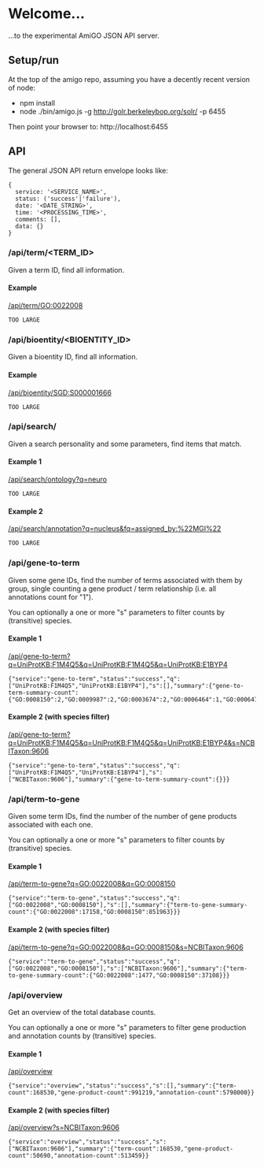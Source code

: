 # Welcome...

...to the experimental AmiGO JSON API server.

## Setup/run

At the top of the amigo repo, assuming you have a decently recent
version of node:

- npm install
- node ./bin/amigo.js -g http://golr.berkeleybop.org/solr/ -p 6455

Then point your browser to: http://localhost:6455

## API

The general JSON API return envelope looks like:

```
{
  service: '<SERVICE_NAME>',
  status: ('success'|'failure'),
  date: '<DATE_STRING>',
  time: '<PROCESSING_TIME>',
  comments: [],
  data: {}
}
```

### /api/term/<TERM_ID>

Given a term ID, find all information.

#### Example

[/api/term/GO:0022008](/api/term/GO:0022008)

```
TOO LARGE
```

### /api/bioentity/<BIOENTITY_ID>

Given a bioentity ID, find all information.

#### Example

[/api/bioentity/SGD:S000001666](/api/bioentity/SGD:S000001666)

```
TOO LARGE
```

### /api/search/<PERSONALITY>

Given a search personality and some parameters, find items that match.

#### Example 1

[/api/search/ontology?q=neuro](/api/search/ontology?q=neuro)

```
TOO LARGE
```

#### Example 2

[/api/search/annotation?q=nucleus&fq=assigned\_by:%22MGI%22](/api/search/annotation?q=nucleus&fq=assigned\_by:%22MGI%22)

```
TOO LARGE
```

### /api/gene-to-term

Given some gene IDs, find the number of terms associated with them by group, single counting a gene product / term relationship (i.e. all annotations count for "1").

You can optionally a one or more "s" parameters to filter counts by
(transitive) species.

#### Example 1

[/api/gene-to-term?q=UniProtKB:F1M4Q5&q=UniProtKB:F1M4Q5&q=UniProtKB:E1BYP4](/api/gene-to-term?q=UniProtKB:F1M4Q5&q=UniProtKB:F1M4Q5&q=UniProtKB:E1BYP4)

```
{"service":"gene-to-term","status":"success","q":["UniProtKB:F1M4Q5","UniProtKB:E1BYP4"],"s":[],"summary":{"gene-to-term-summary-count":{"GO:0008150":2,"GO:0009987":2,"GO:0003674":2,"GO:0006464":1,"GO:0006470":1,"GO:0006793":1,"GO:0006796":1,"GO:0008152":2,"GO:0016311":1,"GO:0019538":1,"GO:0036211":1,"GO:0043170":1,"GO:0043412":1,"GO:0044237":2,"GO:0044238":2,"GO:0044260":1,"GO:0044267":1,"GO:0071704":2,"GO:0016043":2,"GO:0044699":2,"GO:0044763":2,"GO:0050789":1,"GO:0050794":1,"GO:0051128":1,"GO:0065007":1,"GO:0071840":2,"GO:0003824":1,"GO:0004721":1,"GO:0005488":2,"GO:0016787":1,"GO:0016788":1,"GO:0016791":1,"GO:0030030":1,"GO:0031344":1,"GO:0035335":1,"GO:0042578":1,"GO:0000902":1,"GO:0000904":1,"GO:0003676":1,"GO:0003677":1,"GO:0003779":1,"GO:0004725":1,"GO:0005515":2,"GO:0005575":2,"GO:0005622":2,"GO:0005623":2,"GO:0005737":2,"GO:0006996":2,"GO:0007010":1,"GO:0007015":1,"GO:0007275":2,"GO:0007399":2,"GO:0008064":1,"GO:0008092":1,"GO:0008138":1,"GO:0008154":1,"GO:0009653":2,"GO:0010591":1,"GO:0010769":1,"GO:0010975":1,"GO:0022008":2,"GO:0022603":1,"GO:0022604":1,"GO:0022607":1,"GO:0030029":1,"GO:0030031":1,"GO:0030032":1,"GO:0030036":1,"GO:0030154":2,"GO:0030182":1,"GO:0030832":1,"GO:0031175":1,"GO:0032501":2,"GO:0032502":2,"GO:0032535":1,"GO:0032956":1,"GO:0032970":1,"GO:0032989":1,"GO:0032990":1,"GO:0033043":1,"GO:0043933":1,"GO:0044085":1,"GO:0044087":1,"GO:0044424":2,"GO:0044464":2,"GO:0044707":2,"GO:0044767":2,"GO:0045595":1,"GO:0045664":1,"GO:0048468":1,"GO:0048666":1,"GO:0048667":1,"GO:0048699":2,"GO:0048731":2,"GO:0048812":1,"GO:0048856":2,"GO:0048858":1,"GO:0048869":2,"GO:0050767":1,"GO:0050770":1,"GO:0050793":1,"GO:0051239":1,"GO:0051493":1,"GO:0051960":1,"GO:0060284":1,"GO:0060491":1,"GO:0061564":1,"GO:0065008":1,"GO:0071822":1,"GO:0090066":1,"GO:0097159":1,"GO:0097581":1,"GO:1901363":1,"GO:1902589":2,"GO:1902743":1,"GO:2000026":1,"OBA:0000001":1,"OBA:0000011":1,"OBA:0000015":1,"OBA:0000057":1,"GO:0006629":1,"GO:0044255":1,"GO:0044281":1,"GO:0044444":1,"GO:0044710":1,"GO:0051179":1,"GO:0000268":1,"GO:0001501":1,"GO:0001503":1,"GO:0001764":1,"GO:0001958":1,"GO:0005048":1,"GO:0005053":1,"GO:0005777":1,"GO:0005782":1,"GO:0005829":1,"GO:0006082":1,"GO:0006605":1,"GO:0006625":1,"GO:0006631":1,"GO:0006635":1,"GO:0006662":1,"GO:0006810":1,"GO:0006886":1,"GO:0006928":1,"GO:0007031":1,"GO:0008104":1,"GO:0008610":1,"GO:0008611":1,"GO:0009056":1,"GO:0009058":1,"GO:0009062":1,"GO:0009887":1,"GO:0015031":1,"GO:0016042":1,"GO:0016054":1,"GO:0016477":1,"GO:0016482":1,"GO:0016558":1,"GO:0017038":1,"GO:0018904":1,"GO:0019395":1,"GO:0019752":1,"GO:0019899":1,"GO:0030258":1,"GO:0031907":1,"GO:0031974":1,"GO:0032787":1,"GO:0033036":1,"GO:0033218":1,"GO:0033365":1,"GO:0034440":1,"GO:0034613":1,"GO:0036075":1,"GO:0040011":1,"GO:0042277":1,"GO:0042579":1,"GO:0042802":1,"GO:0042803":1,"GO:0043226":1,"GO:0043227":1,"GO:0043229":1,"GO:0043231":1,"GO:0043233":1,"GO:0043436":1,"GO:0043574":1,"GO:0044242":1,"GO:0044248":1,"GO:0044249":1,"GO:0044282":1,"GO:0044422":1,"GO:0044438":1,"GO:0044439":1,"GO:0044446":1,"GO:0044711":1,"GO:0044712":1,"GO:0044743":1,"GO:0044765":1,"GO:0045184":1,"GO:0046395":1,"GO:0046485":1,"GO:0046504":1,"GO:0046907":1,"GO:0046983":1,"GO:0048513":1,"GO:0048705":1,"GO:0048870":1,"GO:0051234":1,"GO:0051641":1,"GO:0051649":1,"GO:0051674":1,"GO:0055085":1,"GO:0055114":1,"GO:0060348":1,"GO:0060349":1,"GO:0060350":1,"GO:0065002":1,"GO:0070013":1,"GO:0070727":1,"GO:0071702":1,"GO:0071806":1,"GO:0072329":1,"GO:0072594":1,"GO:0072662":1,"GO:0072663":1,"GO:0097384":1,"GO:1901503":1,"GO:1901575":1,"GO:1901576":1,"GO:1902578":1,"GO:1902580":1,"GO:1902582":1}}}
```

#### Example 2 (with species filter)

[/api/gene-to-term?q=UniProtKB:F1M4Q5&q=UniProtKB:F1M4Q5&q=UniProtKB:E1BYP4&s=NCBITaxon:9606](/api/gene-to-term?q=UniProtKB:F1M4Q5&q=UniProtKB:F1M4Q5&q=UniProtKB:E1BYP4&s=NCBITaxon:9606)

```
{"service":"gene-to-term","status":"success","q":["UniProtKB:F1M4Q5","UniProtKB:E1BYP4"],"s":["NCBITaxon:9606"],"summary":{"gene-to-term-summary-count":{}}}
```

### /api/term-to-gene

Given some term IDs, find the number of the number of gene products
associated with each one.

You can optionally a one or more "s" parameters to filter counts by
(transitive) species.

#### Example 1

[/api/term-to-gene?q=GO:0022008&q=GO:0008150](/api/term-to-gene?q=GO:0022008&q=GO:0008150)

```
{"service":"term-to-gene","status":"success","q":["GO:0022008","GO:0008150"],"s":[],"summary":{"term-to-gene-summary-count":{"GO:0022008":17158,"GO:0008150":851963}}}
```

#### Example 2 (with species filter)

[/api/term-to-gene?q=GO:0022008&q=GO:0008150&s=NCBITaxon:9606](/api/term-to-gene?q=GO:0022008&q=GO:0008150&s=NCBITaxon:9606)

```
{"service":"term-to-gene","status":"success","q":["GO:0022008","GO:0008150"],"s":["NCBITaxon:9606"],"summary":{"term-to-gene-summary-count":{"GO:0022008":1477,"GO:0008150":37108}}}
```

### /api/overview

Get an overview of the total database counts.

You can optionally a one or more "s" parameters to filter gene
production and annotation counts by (transitive) species.

#### Example 1

[/api/overview](/api/overview)

```
{"service":"overview","status":"success","s":[],"summary":{"term-count":168530,"gene-product-count":991219,"annotation-count":5798000}}
```

#### Example 2 (with species filter)
 
[/api/overview?s=NCBITaxon:9606](/api/overview?s=NCBITaxon:9606)

```
{"service":"overview","status":"success","s":["NCBITaxon:9606"],"summary":{"term-count":168530,"gene-product-count":50690,"annotation-count":513459}}
```
